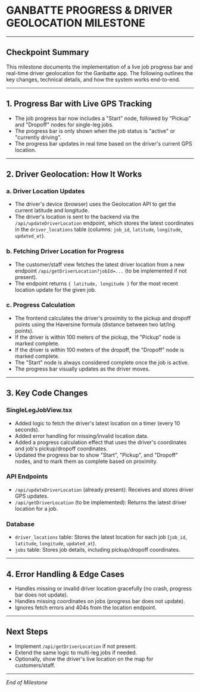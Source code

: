 # GANBATTE PROGRESS & DRIVER GEOLOCATION MILESTONE

---

## Checkpoint Summary

This milestone documents the implementation of a live job progress bar and real-time driver geolocation for the Ganbatte app. The following outlines the key changes, technical details, and how the system works end-to-end.

---

## 1. Progress Bar with Live GPS Tracking

- The job progress bar now includes a "Start" node, followed by "Pickup" and "Dropoff" nodes for single-leg jobs.
- The progress bar is only shown when the job status is "active" or "currently driving".
- The progress bar updates in real time based on the driver's current GPS location.

---

## 2. Driver Geolocation: How It Works

### a. Driver Location Updates
- The driver's device (browser) uses the Geolocation API to get the current latitude and longitude.
- The driver's location is sent to the backend via the `/api/updateDriverLocation` endpoint, which stores the latest coordinates in the `driver_locations` table (columns: `job_id`, `latitude`, `longitude`, `updated_at`).

### b. Fetching Driver Location for Progress
- The customer/staff view fetches the latest driver location from a new endpoint `/api/getDriverLocation?jobId=...` (to be implemented if not present).
- The endpoint returns `{ latitude, longitude }` for the most recent location update for the given job.

### c. Progress Calculation
- The frontend calculates the driver's proximity to the pickup and dropoff points using the Haversine formula (distance between two lat/lng points).
- If the driver is within 100 meters of the pickup, the "Pickup" node is marked complete.
- If the driver is within 100 meters of the dropoff, the "Dropoff" node is marked complete.
- The "Start" node is always considered complete once the job is active.
- The progress bar visually updates as the driver moves.

---

## 3. Key Code Changes

### **SingleLegJobView.tsx**
- Added logic to fetch the driver's latest location on a timer (every 10 seconds).
- Added error handling for missing/invalid location data.
- Added a progress calculation effect that uses the driver's coordinates and job's pickup/dropoff coordinates.
- Updated the progress bar to show "Start", "Pickup", and "Dropoff" nodes, and to mark them as complete based on proximity.

### **API Endpoints**
- `/api/updateDriverLocation` (already present): Receives and stores driver GPS updates.
- `/api/getDriverLocation` (to be implemented): Returns the latest driver location for a job.

### **Database**
- `driver_locations` table: Stores the latest location for each job (`job_id`, `latitude`, `longitude`, `updated_at`).
- `jobs` table: Stores job details, including pickup/dropoff coordinates.

---

## 4. Error Handling & Edge Cases

- Handles missing or invalid driver location gracefully (no crash, progress bar does not update).
- Handles missing coordinates on jobs (progress bar does not update).
- Ignores fetch errors and 404s from the location endpoint.

---

## Next Steps

- Implement `/api/getDriverLocation` if not present.
- Extend the same logic to multi-leg jobs if needed.
- Optionally, show the driver's live location on the map for customers/staff.

---

*End of Milestone* 